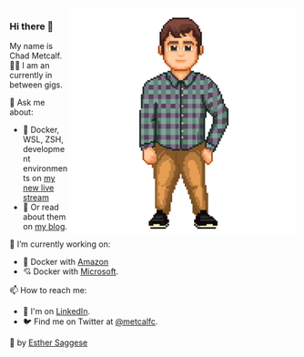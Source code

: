 <img align="right" src="https://github.com/metcalfc/metcalfc/raw/master/img/Avatar1Transparent.png" alt="Chad standing in a blue green plaid shirt" width=400px height=400px/>

### Hi there 👋

My name is Chad Metcalf. 👨‍💻 I am an currently in between gigs.

💬 Ask me about:

- 🐳 Docker, WSL, ZSH, development environments on [my new live stream](https://www.youtube.com/channel/UCPd-CsHejljSrwC2o2AaB5Q)
- 📓 Or read about them on [my blog](https://justademo.net).

🔭 I’m currently working on:

- 💖 Docker with [Amazon](https://github.com/docker/ecs-plugin)
- 💘 Docker with [Microsoft](https://github.com/docker/aci-integration-beta).

📫 How to reach me:

- 🏢 I'm on [LinkedIn](https://www.linkedin.com/in/chadmetcalf/).
- 🐦 Find me on Twitter at [@metcalfc](https://twitter.com/metcalfc).

🎨 by [Esther Saggese](https://www.fiverr.com/esthersaggese)

<!--
**metcalfc/metcalfc** is a ✨ _special_ ✨ repository because its `README.md` (this file) appears on your GitHub profile.

Here are some ideas to get you started:

- 🔭 I’m currently working on ...
- 🌱 I’m currently learning ...
- 👯 I’m looking to collaborate on ...
- 🤔 I’m looking for help with ...
- 💬 Ask me about ...
-  ...
- 😄 Pronouns: ...
- ⚡ Fun fact: ...
-->
